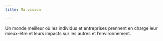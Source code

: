 ```yaml
---
title: Ma vision

---
```

Un monde meilleur où les individus et entreprises prennent en charge leur mieux-être et leurs impacts sur les autres et l’environnement.